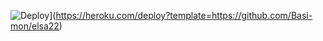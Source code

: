 ![Deploy](https://www.herokucdn.com/deploy/button.svg)](https://heroku.com/deploy?template=https://github.com/Basi-mon/elsa22)
